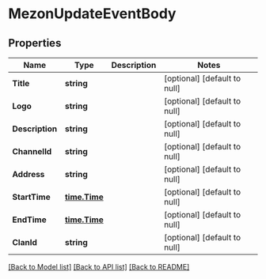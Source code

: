 # MezonUpdateEventBody

## Properties
Name | Type | Description | Notes
------------ | ------------- | ------------- | -------------
**Title** | **string** |  | [optional] [default to null]
**Logo** | **string** |  | [optional] [default to null]
**Description** | **string** |  | [optional] [default to null]
**ChannelId** | **string** |  | [optional] [default to null]
**Address** | **string** |  | [optional] [default to null]
**StartTime** | [**time.Time**](time.Time.md) |  | [optional] [default to null]
**EndTime** | [**time.Time**](time.Time.md) |  | [optional] [default to null]
**ClanId** | **string** |  | [optional] [default to null]

[[Back to Model list]](../README.md#documentation-for-models) [[Back to API list]](../README.md#documentation-for-api-endpoints) [[Back to README]](../README.md)


